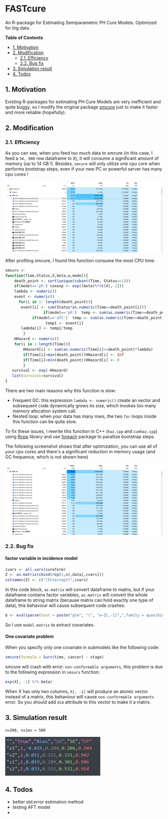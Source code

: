 # FASTcure <!-- omit in toc -->
An R-package for Estimating Semiparametric PH Cure Models. Optimized for big data.

**Table of Contents**
- [1. Motivation](#1-motivation)
- [2. Modification](#2-modification)
  - [2.1. Efficiency](#21-efficiency)
  - [2.2. Bug fix](#22-bug-fix)
- [3. Simulation result](#3-simulation-result)
- [4. Todos](#4-todos)


## 1. Motivation
Existing R-packages for estimating PH Cure Models are very inefficient and quite buggy, so I modify the original package [smcure](https://cran.r-project.org/web/packages/smcure/index.html) just to make it faster and more reliable (hopefully).

## 2. Modification
### 2.1. Efficiency
As you can see, when you feed too much data to smcure (in this case, I feed a `34, 008` row dataframe to it), it will consume a significant amount of memory (up to 14 GB !). Besides, `smcure` will only utilize one cpu core when performs bootstrap steps, even if your new PC or powerful server has many cpu cores !

![smcure](imgs/smcure.png)

After profiling smcure, I found this function consume the most CPU time:

```R
smsurv <-
function(Time,Status,X,beta,w,model){    
    death_point <- sort(unique(subset(Time, Status==1)))
	if(model=='ph') coxexp <- exp((beta)%*%t(X[,-1]))  
    lambda <- numeric()
    event <- numeric()
      for(i in 1: length(death_point)){
       event[i] <- sum(Status*as.numeric(Time==death_point[i]))
                 if(model=='ph')  temp <- sum(as.numeric(Time>=death_point[i])*w*drop(coxexp))
       		if(model=='aft')  temp <- sum(as.numeric(Time>=death_point[i])*w)
                  temp1 <- event[i]
       lambda[i] <- temp1/temp
        }
    HHazard <- numeric()
    for(i in 1:length(Time)){
        HHazard[i] <- sum(as.numeric(Time[i]>=death_point)*lambda)
        if(Time[i]>max(death_point))HHazard[i] <- Inf
        if(Time[i]<min(death_point))HHazard[i] <- 0
        }
   survival <- exp(-HHazard)
   list(survival=survival)
}
```

There are two main reasons why this function is slow:

- Frequent GC: this expression `lambda <- numeric()` create an vector and subsequent code dynamically grows its size, which invokes too many memory allocation system call.
- Nested loop: when your data has many rows, the two `for` loops inside this function can be quite slow.

To fix these issues, I rewrite this funciton in C++ (`haz.cpp` and `cumhaz.cpp`) using [Rcpp](https://cran.r-project.org/web/packages/Rcpp/index.html) library and use [foreach](https://cran.r-project.org/web/packages/foreach/index.html) package to parallize bootstrap steps.

The following screenshot shows that after optimization, you can use all of your cpu cores and there's a significant reduction in memory usage (and GC frequence, which is not shown here)

![fastcure](imgs/fastcure.png)

### 2.2. Bug fix
#### factor variable in incidence model

```R
cvars <- all.vars(cureform)
Z <- as.matrix(cbind(rep(1,n),data[,cvars]))
colnames(Z) <- c("(Intercept)",cvars)
```

In this code block, `as.matrix` will convert dataframe to matrix, but if your dataframe contains factor variables, `as.matrix` will convert the whole dataframe to string matrix (because matrix can hold exactly one type of data), this behaviour will cause subsequent code crashes:

```R
b <- eval(parse(text = paste("glm", "(", "w~Z[,-1]",",family = quasibinomial(link='", link, "'",")",")",sep = "")))$coef
```

So I use `model.matrix` to extract covariates.

#### One covariate problem

When you specify only one covariate in submodels like the following code:

```R
smcure(formula = Surv(time, cancer) ~ stage)
```
smcure will crash with error: `non-conformable arguments`, this problem is due to the following expression in `smsurv` function:

```R
exp(X[, -1] %*% beta)
```

When X has only two columns, `X[, -1]` will produce an atomic vector instead of a matrix, this behaviour will cause `non-conformable arguments` error. So you should add `dim` attribute to this vector to make it a matrix.

## 3. Simulation result
`n=300, nsims = 500` 

![sims](/imgs/sims.png)

## 4. Todos

- better std.error estimation method
- testing AFT model
- 

